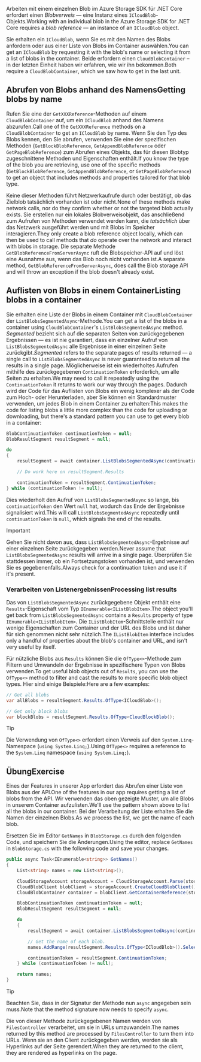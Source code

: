 <span data-ttu-id="75afb-101">Arbeiten mit einem einzelnen Blob im Azure Storage SDK für .NET Core erfordert einen *Blobverweis* &mdash; eine Instanz eines `ICloudBlob`-Objekts.</span><span class="sxs-lookup"><span data-stu-id="75afb-101">Working with an individual blob in the Azure Storage SDK for .NET Core requires a *blob reference* &mdash; an instance of an `ICloudBlob` object.</span></span>

<span data-ttu-id="75afb-102">Sie erhalten ein `ICloudBlob`, wenn Sie es mit den Namen des Blobs anfordern oder aus einer Liste von Blobs im Container auswählen.</span><span class="sxs-lookup"><span data-stu-id="75afb-102">You can get an `ICloudBlob` by requesting it with the blob's name or selecting it from a list of blobs in the container.</span></span> <span data-ttu-id="75afb-103">Beide erfordern einen `CloudBlobContainer` – in der letzten Einheit haben wir erfahren, wie wir ihn bekommen.</span><span class="sxs-lookup"><span data-stu-id="75afb-103">Both require a `CloudBlobContainer`, which we saw how to get in the last unit.</span></span>

## <a name="getting-blobs-by-name"></a><span data-ttu-id="75afb-104">Abrufen von Blobs anhand des Namens</span><span class="sxs-lookup"><span data-stu-id="75afb-104">Getting blobs by name</span></span>

<span data-ttu-id="75afb-105">Rufen Sie eine der `GetXXXReference`-Methoden auf einem `CloudBlobContainer` auf, um ein `ICloudBlob` anhand des Namens abzurufen.</span><span class="sxs-lookup"><span data-stu-id="75afb-105">Call one of the `GetXXXReference` methods on a `CloudBlobContainer` to get an `ICloudBlob` by name.</span></span> <span data-ttu-id="75afb-106">Wenn Sie den Typ des Blobs kennen, den Sie abrufen, verwenden Sie eine der spezifischen Methoden (`GetBlockBlobReference`, `GetAppendBlobReference` oder `GetPageBlobReference`) zum Abrufen eines Objekts, das für diesen Blobtyp zugeschnittene Methoden und Eigenschaften enthält.</span><span class="sxs-lookup"><span data-stu-id="75afb-106">If you know the type of the blob you are retrieving, use one of the specific methods (`GetBlockBlobReference`, `GetAppendBlobReference`, or `GetPageBlobReference`) to get an object that includes methods and properties tailored for that blob type.</span></span>

<span data-ttu-id="75afb-107">Keine dieser Methoden führt Netzwerkaufrufe durch oder bestätigt, ob das Zielblob tatsächlich vorhanden ist oder nicht.</span><span class="sxs-lookup"><span data-stu-id="75afb-107">None of these methods make network calls, nor do they confirm whether or not the targeted blob actually exists.</span></span> <span data-ttu-id="75afb-108">Sie erstellen nur ein lokales Blobverweisobjekt, das anschließend zum Aufrufen von Methoden verwendet werden kann, die *tatsächlich* über das Netzwerk ausgeführt werden und mit Blobs im Speicher interagieren.</span><span class="sxs-lookup"><span data-stu-id="75afb-108">They only create a blob reference object locally, which can then be used to call methods that *do* operate over the network and interact with blobs in storage.</span></span> <span data-ttu-id="75afb-109">Die separate Methode `GetBlobReferenceFromServerAsync` ruft die Blobspeicher-API auf und löst eine Ausnahme aus, wenn das Blob noch nicht vorhanden ist.</span><span class="sxs-lookup"><span data-stu-id="75afb-109">A separate method, `GetBlobReferenceFromServerAsync`, does call the Blob storage API and will throw an exception if the blob doesn't already exist.</span></span>

## <a name="listing-blobs-in-a-container"></a><span data-ttu-id="75afb-110">Auflisten von Blobs in einem Container</span><span class="sxs-lookup"><span data-stu-id="75afb-110">Listing blobs in a container</span></span>

<span data-ttu-id="75afb-111">Sie erhalten eine Liste der Blobs in einem Container mit `CloudBlobContainer` der `ListBlobsSegmentedAsync`-Methode.</span><span class="sxs-lookup"><span data-stu-id="75afb-111">You can get a list of the blobs in a container using `CloudBlobContainer`'s `ListBlobsSegmentedAsync` method.</span></span> <span data-ttu-id="75afb-112">*Segmented* bezieht sich auf die separaten Seiten von zurückgegebenen Ergebnissen &mdash; es ist nie garantiert, dass ein einzelner Aufruf von `ListBlobsSegmentedAsync` alle Ergebnisse in einer einzelnen Seite zurückgibt.</span><span class="sxs-lookup"><span data-stu-id="75afb-112">*Segmented* refers to the separate pages of results returned &mdash; a single call to `ListBlobsSegmentedAsync` is never guaranteed to return all the results in a single page.</span></span> <span data-ttu-id="75afb-113">Möglicherweise ist ein wiederholtes Aufrufen mithilfe des zurückgegebenen `ContinuationToken` erforderlich, um alle Seiten zu erhalten.</span><span class="sxs-lookup"><span data-stu-id="75afb-113">We may need to call it repeatedly using the `ContinuationToken` it returns to work our way through the pages.</span></span> <span data-ttu-id="75afb-114">Dadurch wird der Code für das Auflisten von Blobs ein wenig komplexer als der Code zum Hoch- oder Herunterladen, aber Sie können ein Standardmuster verwenden, um jedes Blob in einem Container zu erhalten:</span><span class="sxs-lookup"><span data-stu-id="75afb-114">This makes the code for listing blobs a little more complex than the code for uploading or downloading, but there's a standard pattern you can use to get every blob in a container:</span></span>

```csharp
BlobContinuationToken continuationToken = null;
BlobResultSegment resultSegment = null;

do
{
    resultSegment = await container.ListBlobsSegmentedAsync(continuationToken);

    // Do work here on resultSegment.Results

    continuationToken = resultSegment.ContinuationToken;
} while (continuationToken != null);
```

<span data-ttu-id="75afb-115">Dies wiederholt den Aufruf von `ListBlobsSegmentedAsync` so lange, bis `continuationToken` den Wert `null` hat, wodurch das Ende der Ergebnisse signalisiert wird.</span><span class="sxs-lookup"><span data-stu-id="75afb-115">This will call `ListBlobsSegmentedAsync` repeatedly until `continuationToken` is `null`, which signals the end of the results.</span></span>

> [!IMPORTANT]
> <span data-ttu-id="75afb-116">Gehen Sie nicht davon aus, dass `ListBlobsSegmentedAsync`-Ergebnisse auf einer einzelnen Seite zurückgegeben werden.</span><span class="sxs-lookup"><span data-stu-id="75afb-116">Never assume that `ListBlobsSegmentedAsync` results will arrive in a single page.</span></span> <span data-ttu-id="75afb-117">Überprüfen Sie stattdessen immer, ob ein Fortsetzungstoken vorhanden ist, und verwenden Sie es gegebenenfalls.</span><span class="sxs-lookup"><span data-stu-id="75afb-117">Always check for a continuation token and use it if it's present.</span></span>

### <a name="processing-list-results"></a><span data-ttu-id="75afb-118">Verarbeiten von Listenergebnissen</span><span class="sxs-lookup"><span data-stu-id="75afb-118">Processing list results</span></span>

<span data-ttu-id="75afb-119">Das von `ListBlobsSegmentedAsync` zurückgegebene Objekt enthält eine `Results`-Eigenschaft vom Typ `IEnumerable<IListBlobItem>`.</span><span class="sxs-lookup"><span data-stu-id="75afb-119">The object you'll get back from `ListBlobsSegmentedAsync` contains a `Results` property of type `IEnumerable<IListBlobItem>`.</span></span> <span data-ttu-id="75afb-120">Die `IListBlobItem`-Schnittstelle enthält nur wenige Eigenschaften zum Container und der URL des Blobs und ist daher für sich genommen nicht sehr nützlich.</span><span class="sxs-lookup"><span data-stu-id="75afb-120">The `IListBlobItem` interface includes only a handful of properties about the blob's container and URL, and isn't very useful by itself.</span></span>

<span data-ttu-id="75afb-121">Für nützliche Blobs aus `Results` können Sie die `OfType<>`-Methode zum Filtern und Umwandeln der Ergebnisse in spezifischere Typen von Blobs verwenden.</span><span class="sxs-lookup"><span data-stu-id="75afb-121">To get useful blob objects out of `Results`, you can use the `OfType<>` method to filter and cast the results to more specific blob object types.</span></span> <span data-ttu-id="75afb-122">Hier sind einige Beispiele:</span><span class="sxs-lookup"><span data-stu-id="75afb-122">Here are a few examples:</span></span>

```csharp
// Get all blobs
var allBlobs = resultSegment.Results.OfType<ICloudBlob>();

// Get only block blobs
var blockBlobs = resultSegment.Results.OfType<CloudBlockBlob();
```

> [!TIP]
> <span data-ttu-id="75afb-123">Die Verwendung von `OfType<>` erfordert einen Verweis auf den `System.Linq`-Namespace (`using System.Linq;`).</span><span class="sxs-lookup"><span data-stu-id="75afb-123">Using `OfType<>` requires a reference to the `System.Linq` namespace (`using System.Linq;`).</span></span>

## <a name="exercise"></a><span data-ttu-id="75afb-124">Übung</span><span class="sxs-lookup"><span data-stu-id="75afb-124">Exercise</span></span>

<span data-ttu-id="75afb-125">Eines der Features in unserer App erfordert das Abrufen einer Liste von Blobs aus der API.</span><span class="sxs-lookup"><span data-stu-id="75afb-125">One of the features in our app requires getting a list of blobs from the API.</span></span> <span data-ttu-id="75afb-126">Wir verwenden das oben gezeigte Muster, um alle Blobs in unserem Container aufzulisten.</span><span class="sxs-lookup"><span data-stu-id="75afb-126">We'll use the pattern shown above to list all the blobs in our container.</span></span> <span data-ttu-id="75afb-127">Bei der Verarbeitung der Liste erhalten Sie die Namen der einzelnen Blobs.</span><span class="sxs-lookup"><span data-stu-id="75afb-127">As we process the list, we get the name of each blob.</span></span>

<span data-ttu-id="75afb-128">Ersetzen Sie im Editor `GetNames` in `BlobStorage.cs` durch den folgenden Code, und speichern Sie die Änderungen.</span><span class="sxs-lookup"><span data-stu-id="75afb-128">Using the editor, replace `GetNames` in `BlobStorage.cs` with the following code and save your changes.</span></span>

```csharp
public async Task<IEnumerable<string>> GetNames()
{
    List<string> names = new List<string>();

    CloudStorageAccount storageAccount = CloudStorageAccount.Parse(storageConfig.ConnectionString);
    CloudBlobClient blobClient = storageAccount.CreateCloudBlobClient();
    CloudBlobContainer container = blobClient.GetContainerReference(storageConfig.FileContainerName);

    BlobContinuationToken continuationToken = null;
    BlobResultSegment resultSegment = null;

    do
    {
        resultSegment = await container.ListBlobsSegmentedAsync(continuationToken);

        // Get the name of each blob.
        names.AddRange(resultSegment.Results.OfType<ICloudBlob>().Select(b => b.Name));

        continuationToken = resultSegment.ContinuationToken;
    } while (continuationToken != null);

    return names;
}
```

> [!TIP]
> <span data-ttu-id="75afb-129">Beachten Sie, dass in der Signatur der Methode nun `async` angegeben sein muss.</span><span class="sxs-lookup"><span data-stu-id="75afb-129">Note that the method signature now needs to specify `async`.</span></span>

<span data-ttu-id="75afb-130">Die von dieser Methode zurückgegebenen Namen werden von `FilesController` verarbeitet, um sie in URLs umzuwandeln.</span><span class="sxs-lookup"><span data-stu-id="75afb-130">The names returned by this method are processed by `FilesController` to turn them into URLs.</span></span> <span data-ttu-id="75afb-131">Wenn sie an den Client zurückgegeben werden, werden sie als Hyperlinks auf der Seite gerendert.</span><span class="sxs-lookup"><span data-stu-id="75afb-131">When they are returned to the client, they are rendered as hyperlinks on the page.</span></span>